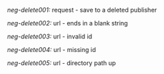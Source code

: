 *neg-delete001:* request - save to a deleted publisher

*neg-delete002:* url - ends in a blank string

*neg-delete003:* url - invalid id

*neg-delete004:* url - missing id

*neg-delete005:* url - directory path up
